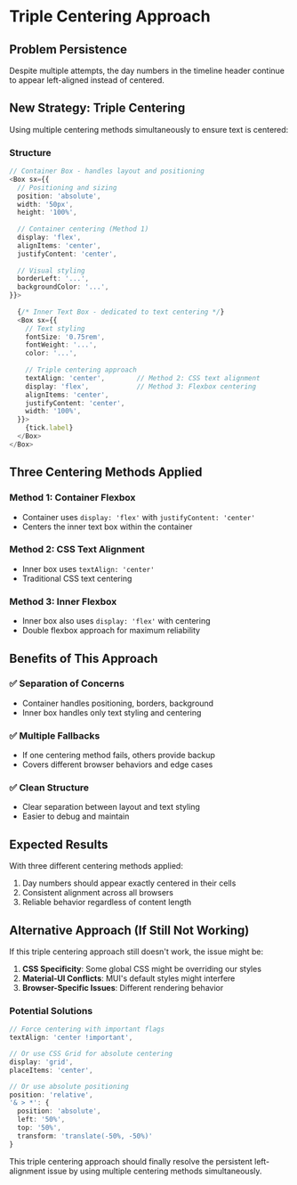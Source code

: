 # Triple Centering Approach

## Problem Persistence
Despite multiple attempts, the day numbers in the timeline header continue to appear left-aligned instead of centered.

## New Strategy: Triple Centering
Using multiple centering methods simultaneously to ensure text is centered:

### Structure
```typescript
// Container Box - handles layout and positioning
<Box sx={{
  // Positioning and sizing
  position: 'absolute',
  width: '50px',
  height: '100%',
  
  // Container centering (Method 1)
  display: 'flex',
  alignItems: 'center',
  justifyContent: 'center',
  
  // Visual styling
  borderLeft: '...',
  backgroundColor: '...',
}}>
  
  {/* Inner Text Box - dedicated to text centering */}
  <Box sx={{
    // Text styling
    fontSize: '0.75rem',
    fontWeight: '...',
    color: '...',
    
    // Triple centering approach
    textAlign: 'center',        // Method 2: CSS text alignment
    display: 'flex',            // Method 3: Flexbox centering
    alignItems: 'center',
    justifyContent: 'center',
    width: '100%',
  }}>
    {tick.label}
  </Box>
</Box>
```

## Three Centering Methods Applied

### Method 1: Container Flexbox
- Container uses `display: 'flex'` with `justifyContent: 'center'`
- Centers the inner text box within the container

### Method 2: CSS Text Alignment
- Inner box uses `textAlign: 'center'`
- Traditional CSS text centering

### Method 3: Inner Flexbox
- Inner box also uses `display: 'flex'` with centering
- Double flexbox approach for maximum reliability

## Benefits of This Approach

### ✅ **Separation of Concerns**
- Container handles positioning, borders, background
- Inner box handles only text styling and centering

### ✅ **Multiple Fallbacks**
- If one centering method fails, others provide backup
- Covers different browser behaviors and edge cases

### ✅ **Clean Structure**
- Clear separation between layout and text styling
- Easier to debug and maintain

## Expected Results
With three different centering methods applied:
1. Day numbers should appear exactly centered in their cells
2. Consistent alignment across all browsers
3. Reliable behavior regardless of content length

## Alternative Approach (If Still Not Working)
If this triple centering approach still doesn't work, the issue might be:

1. **CSS Specificity**: Some global CSS might be overriding our styles
2. **Material-UI Conflicts**: MUI's default styles might interfere
3. **Browser-Specific Issues**: Different rendering behavior

### Potential Solutions
```typescript
// Force centering with important flags
textAlign: 'center !important',

// Or use CSS Grid for absolute centering
display: 'grid',
placeItems: 'center',

// Or use absolute positioning
position: 'relative',
'& > *': {
  position: 'absolute',
  left: '50%',
  top: '50%',
  transform: 'translate(-50%, -50%)'
}
```

This triple centering approach should finally resolve the persistent left-alignment issue by using multiple centering methods simultaneously.